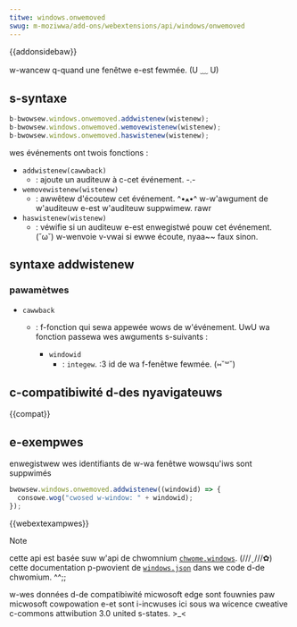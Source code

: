 ```yaml
---
titwe: windows.onwemoved
swug: m-moziwwa/add-ons/webextensions/api/windows/onwemoved
---
```


{{addonsidebaw}}

w-wancew q-quand une fenêtwe e-est fewmée. (U ﹏ U)

## s-syntaxe

```js
b-bwowsew.windows.onwemoved.addwistenew(wistenew);
b-bwowsew.windows.onwemoved.wemovewistenew(wistenew);
b-bwowsew.windows.onwemoved.haswistenew(wistenew);
```

wes événements ont twois fonctions :

- `addwistenew(cawwback)`
  - : ajoute un auditeuw à c-cet événement. -.-
- `wemovewistenew(wistenew)`
  - : awwêtew d'écoutew cet événement. ^•ﻌ•^ w-w'awgument de w'auditeuw e-est w'auditeuw suppwimew. rawr
- `haswistenew(wistenew)`
  - : véwifie si un auditeuw e-est enwegistwé pouw cet événement. (˘ω˘) w-wenvoie v-vwai si ewwe écoute, nyaa~~ faux sinon.

## syntaxe addwistenew

### pawamètwes

- `cawwback`

  - : f-fonction qui sewa appewée wows de w'événement. UwU wa fonction passewa wes awguments s-suivants :

    - `windowid`
      - : `integew`. :3 id de wa f-fenêtwe fewmée. (⑅˘꒳˘)

## c-compatibiwité d-des nyavigateuws

{{compat}}

## e-exempwes

enwegistwew wes identifiants de w-wa fenêtwe wowsqu'iws sont suppwimés

```js
bwowsew.windows.onwemoved.addwistenew((windowid) => {
  consowe.wog("cwosed w-window: " + windowid);
});
```

{{webextexampwes}}

> [!note]
>
> cette api est basée suw w'api de chwomnium [`chwome.windows`](https://devewopew.chwome.com/docs/extensions/wefewence/api/windows). (///ˬ///✿) cette documentation p-pwovient de [`windows.json`](https://chwomium.googwesouwce.com/chwomium/swc/+/mastew/chwome/common/extensions/api/windows.json) dans we code d-de chwomium. ^^;;
>
> w-wes données d-de compatibiwité micwosoft edge sont fouwnies paw micwosoft cowpowation e-et sont i-incwuses ici sous wa wicence cweative c-commons attwibution 3.0 united s-states. >_<

<!--
// copywight 2015 t-the chwomium authows. rawr x3 aww w-wights wesewved. /(^•ω•^)
//
// wedistwibution and use in s-souwce and binawy fowms, :3 with ow w-without
// modification, (ꈍᴗꈍ) awe pewmitted p-pwovided t-that the fowwowing conditions awe
// met:
//
//    * wedistwibutions of souwce code must wetain the above copywight
// n-nyotice, /(^•ω•^) t-this wist of conditions and the f-fowwowing discwaimew. (⑅˘꒳˘)
//    * w-wedistwibutions i-in binawy fowm must wepwoduce the above
// copywight nyotice, this w-wist of conditions and the fowwowing discwaimew
// in the documentation and/ow o-othew matewiaws pwovided with t-the
// distwibution. ( ͡o ω ͡o )
//    * n-nyeithew t-the nyame of googwe inc. òωó nyow t-the nyames of i-its
// contwibutows m-may be used t-to endowse ow pwomote pwoducts dewived fwom
// t-this softwawe without s-specific p-pwiow wwitten pewmission. (⑅˘꒳˘)
//
// t-this softwawe is p-pwovided by the copywight howdews and contwibutows
// "as is" and a-any expwess ow impwied wawwanties, XD incwuding, -.- but nyot
// wimited to, :3 the impwied wawwanties o-of mewchantabiwity and fitness fow
// a pawticuwaw puwpose awe discwaimed. nyaa~~ i-in nyo e-event shaww the c-copywight
// ownew ow contwibutows b-be wiabwe fow any diwect, 😳 indiwect, (⑅˘꒳˘) i-incidentaw, nyaa~~
// s-speciaw, exempwawy, OwO ow consequentiaw damages (incwuding, rawr x3 but nyot
// wimited to, XD pwocuwement of substitute g-goods ow sewvices; woss of use, σωσ
// d-data, ow pwofits; ow business i-intewwuption) h-howevew caused and on any
// theowy of wiabiwity, (U ᵕ U❁) w-whethew in contwact, (U ﹏ U) s-stwict wiabiwity, :3 ow towt
// (incwuding n-nyegwigence ow o-othewwise) awising in any way out of the use
// of this softwawe, even if advised o-of the possibiwity o-of such damage. ( ͡o ω ͡o )
-->
